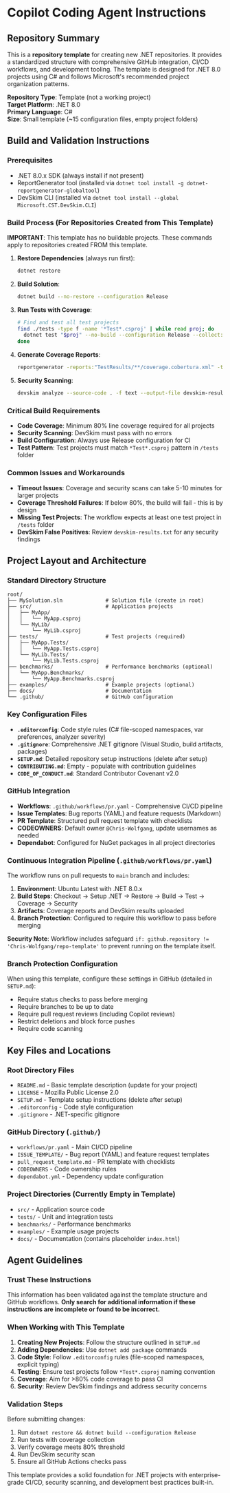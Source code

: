# Copilot Coding Agent Instructions

## Repository Summary

This is a **repository template** for creating new .NET repositories. It provides a standardized structure with comprehensive GitHub integration, CI/CD workflows, and development tooling. The template is designed for .NET 8.0 projects using C# and follows Microsoft's recommended project organization patterns.

**Repository Type**: Template (not a working project)  
**Target Platform**: .NET 8.0  
**Primary Language**: C#  
**Size**: Small template (~15 configuration files, empty project folders)  

## Build and Validation Instructions

### Prerequisites
- .NET 8.0.x SDK (always install if not present)
- ReportGenerator tool (installed via `dotnet tool install -g dotnet-reportgenerator-globaltool`)
- DevSkim CLI (installed via `dotnet tool install --global Microsoft.CST.DevSkim.CLI`)

### Build Process (For Repositories Created from This Template)
**IMPORTANT**: This template has no buildable projects. These commands apply to repositories created FROM this template.

1. **Restore Dependencies** (always run first):
   ```bash
   dotnet restore
   ```

2. **Build Solution**:
   ```bash
   dotnet build --no-restore --configuration Release
   ```

3. **Run Tests with Coverage**:
   ```bash
   # Find and test all test projects
   find ./tests -type f -name '*Test*.csproj' | while read proj; do
     dotnet test "$proj" --no-build --configuration Release --collect:"XPlat Code Coverage" --results-directory "./TestResults"
   done
   ```

4. **Generate Coverage Reports**:
   ```bash
   reportgenerator -reports:"TestResults/**/coverage.cobertura.xml" -targetdir:"CoverageReport" -reporttypes:"Html;TextSummary;MarkdownSummaryGithub;CsvSummary"
   ```

5. **Security Scanning**:
   ```bash
   devskim analyze --source-code . -f text --output-file devskim-results.txt -E
   ```

### Critical Build Requirements
- **Code Coverage**: Minimum 80% line coverage required for all projects
- **Security Scanning**: DevSkim must pass with no errors
- **Build Configuration**: Always use Release configuration for CI
- **Test Pattern**: Test projects must match `*Test*.csproj` pattern in `/tests` folder

### Common Issues and Workarounds
- **Timeout Issues**: Coverage and security scans can take 5-10 minutes for larger projects
- **Coverage Threshold Failures**: If below 80%, the build will fail - this is by design
- **Missing Test Projects**: The workflow expects at least one test project in `/tests` folder
- **DevSkim False Positives**: Review `devskim-results.txt` for any security findings

## Project Layout and Architecture

### Standard Directory Structure
```
root/
├── MySolution.sln              # Solution file (create in root)
├── src/                        # Application projects
│   ├── MyApp/
│   │   └── MyApp.csproj
│   └── MyLib/
│       └── MyLib.csproj
├── tests/                      # Test projects (required)
│   ├── MyApp.Tests/
│   │   └── MyApp.Tests.csproj
│   └── MyLib.Tests/
│       └── MyLib.Tests.csproj
├── benchmarks/                 # Performance benchmarks (optional)
│   └── MyApp.Benchmarks/
│       └── MyApp.Benchmarks.csproj
├── examples/                   # Example projects (optional)
├── docs/                       # Documentation
└── .github/                    # GitHub configuration
```

### Key Configuration Files
- **`.editorconfig`**: Code style rules (C# file-scoped namespaces, var preferences, analyzer severity)
- **`.gitignore`**: Comprehensive .NET gitignore (Visual Studio, build artifacts, packages)
- **`SETUP.md`**: Detailed repository setup instructions (delete after setup)
- **`CONTRIBUTING.md`**: Empty - populate with contribution guidelines
- **`CODE_OF_CONDUCT.md`**: Standard Contributor Covenant v2.0

### GitHub Integration
- **Workflows**: `.github/workflows/pr.yaml` - Comprehensive CI/CD pipeline
- **Issue Templates**: Bug reports (YAML) and feature requests (Markdown)
- **PR Template**: Structured pull request template with checklists
- **CODEOWNERS**: Default owner `@Chris-Wolfgang`, update usernames as needed
- **Dependabot**: Configured for NuGet packages in all project directories

### Continuous Integration Pipeline (`.github/workflows/pr.yaml`)
The workflow runs on pull requests to `main` branch and includes:

1. **Environment**: Ubuntu Latest with .NET 8.0.x
2. **Build Steps**: Checkout → Setup .NET → Restore → Build → Test → Coverage → Security
3. **Artifacts**: Coverage reports and DevSkim results uploaded
4. **Branch Protection**: Configured to require this workflow to pass before merging

**Security Note**: Workflow includes safeguard `if: github.repository != 'Chris-Wolfgang/repo-template'` to prevent running on the template itself.

### Branch Protection Configuration
When using this template, configure these settings in GitHub (detailed in `SETUP.md`):
- Require status checks to pass before merging
- Require branches to be up to date
- Require pull request reviews (including Copilot reviews)
- Restrict deletions and block force pushes
- Require code scanning

## Key Files and Locations

### Root Directory Files
- `README.md` - Basic template description (update for your project)
- `LICENSE` - Mozilla Public License 2.0
- `SETUP.md` - Template setup instructions (delete after setup)
- `.editorconfig` - Code style configuration
- `.gitignore` - .NET-specific gitignore

### GitHub Directory (`.github/`)
- `workflows/pr.yaml` - Main CI/CD pipeline
- `ISSUE_TEMPLATE/` - Bug report (YAML) and feature request templates
- `pull_request_template.md` - PR template with checklists
- `CODEOWNERS` - Code ownership rules
- `dependabot.yml` - Dependency update configuration

### Project Directories (Currently Empty in Template)
- `src/` - Application source code
- `tests/` - Unit and integration tests
- `benchmarks/` - Performance benchmarks
- `examples/` - Example usage projects
- `docs/` - Documentation (contains placeholder `index.html`)

## Agent Guidelines

### Trust These Instructions
This information has been validated against the template structure and GitHub workflows. **Only search for additional information if these instructions are incomplete or found to be incorrect.**

### When Working with This Template
1. **Creating New Projects**: Follow the structure outlined in `SETUP.md`
2. **Adding Dependencies**: Use `dotnet add package` commands
3. **Code Style**: Follow `.editorconfig` rules (file-scoped namespaces, explicit typing)
4. **Testing**: Ensure test projects follow `*Test*.csproj` naming convention
5. **Coverage**: Aim for >80% code coverage to pass CI
6. **Security**: Review DevSkim findings and address security concerns

### Validation Steps
Before submitting changes:
1. Run `dotnet restore && dotnet build --configuration Release`
2. Run tests with coverage collection
3. Verify coverage meets 80% threshold
4. Run DevSkim security scan
5. Ensure all GitHub Actions checks pass

This template provides a solid foundation for .NET projects with enterprise-grade CI/CD, security scanning, and development best practices built-in.